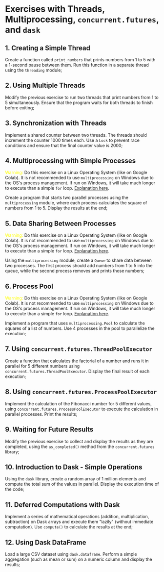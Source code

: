 # Exercises with Threads, Multiprocessing, `concurrent.futures`, and `dask`

## 1. Creating a Simple Thread
Create a function called `print_numbers` that prints numbers from 1 to 5 with a 1-second pause between them. Run this function in a separate thread using the `threading` module;

## 2. Using Multiple Threads
Modify the previous exercise to run two threads that print numbers from 1 to 5 simultaneously. Ensure that the program waits for both threads to finish before exiting;

## 3. Synchronization with Threads
Implement a shared counter between two threads. The threads should increment the counter 1000 times each. Use a `Lock` to prevent race conditions and ensure that the final counter value is 2000;

## 4. Multiprocessing with Simple Processes
<font color = "yellow"> Warning: </font> Do this exercise on a Linux Operating System (like on Google Colab). It is not recommended to use `multiprocessing` on Windows due to the OS's process management. If run on Windows, it will take much longer to execute than a simple `for` loop. [Explanation here](https://stackoverflow.com/questions/52465237/multiprocessing-slower-than-serial-processing-in-windows-but-not-in-linux).

Create a program that starts two parallel processes using the `multiprocessing` module, where each process calculates the square of numbers from 1 to 5. Display the results at the end;

## 5. Data Sharing Between Processes
<font color = "yellow"> Warning: </font> Do this exercise on a Linux Operating System (like on Google Colab). It is not recommended to use `multiprocessing` on Windows due to the OS's process management. If run on Windows, it will take much longer to execute than a simple `for` loop. [Explanation here](https://stackoverflow.com/questions/52465237/multiprocessing-slower-than-serial-processing-in-windows-but-not-in-linux).

Using the `multiprocessing` module, create a `Queue` to share data between two processes. The first process should add numbers from 1 to 5 into the queue, while the second process removes and prints those numbers;

## 6. Process Pool
<font color = "yellow"> Warning: </font> Do this exercise on a Linux Operating System (like on Google Colab). It is not recommended to use `multiprocessing` on Windows due to the OS's process management. If run on Windows, it will take much longer to execute than a simple `for` loop. [Explanation here](https://stackoverflow.com/questions/52465237/multiprocessing-slower-than-serial-processing-in-windows-but-not-in-linux).

Implement a program that uses `multiprocessing.Pool` to calculate the squares of a list of numbers. Use 4 processes in the pool to parallelize the execution;

## 7. Using `concurrent.futures.ThreadPoolExecutor`
Create a function that calculates the factorial of a number and runs it in parallel for 5 different numbers using `concurrent.futures.ThreadPoolExecutor`. Display the final result of each execution;

## 8. Using `concurrent.futures.ProcessPoolExecutor`
Implement the calculation of the Fibonacci number for 5 different values, using `concurrent.futures.ProcessPoolExecutor` to execute the calculation in parallel processes. Print the results;

## 9. Waiting for Future Results
Modify the previous exercise to collect and display the results as they are completed, using the `as_completed()` method from the `concurrent.futures` library;

## 10. Introduction to Dask - Simple Operations
Using the `dask` library, create a random array of 1 million elements and compute the total sum of the values in parallel. Display the execution time of the code;

## 11. Deferred Computations with Dask
Implement a series of mathematical operations (addition, multiplication, subtraction) on Dask arrays and execute them "lazily" (without immediate computation). Use `compute()` to calculate the results at the end;

## 12. Using Dask DataFrame
Load a large CSV dataset using `dask.dataframe`. Perform a simple aggregation (such as mean or sum) on a numeric column and display the results;